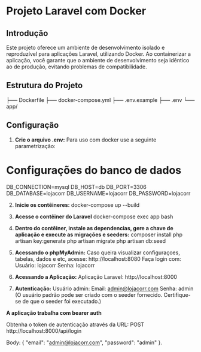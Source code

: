 # Projeto Laravel com Docker

## Introdução

Este projeto oferece um ambiente de desenvolvimento isolado e reproduzível para aplicações Laravel, utilizando Docker. Ao containerizar a aplicação, você garante que o ambiente de desenvolvimento seja idêntico ao de produção, evitando problemas de compatibilidade.

## Estrutura do Projeto

├── Dockerfile
├── docker-compose.yml
├── .env.example
├── .env
└── app/


## Configuração

1. **Crie o arquivo .env:**
Para uso com docker use a seguinte parametrização:
# Configurações do banco de dados
DB_CONNECTION=mysql
DB_HOST=db
DB_PORT=3306
DB_DATABASE=lojacorr
DB_USERNAME=lojacorr
DB_PASSWORD=lojacorr

2. **Inicie os contêineres:**
docker-compose up --build

3. **Acesse o contêiner do Laravel**
docker-compose exec app bash

4. **Dentro do contêiner, instale as dependencias, gere a chave de aplicação e execute as migrações e seeders:**
composer install
php artisan key:generate
php artisan migrate
php artisan db:seed

5. **Acessando o phpMyAdmin:**
Caso queira visualizar configuraçoes, tabelas, dados e etc, acesse:
http://localhost:8080
Faça login com:
Usuário: lojacorr
Senha: lojacorr

6. **Acessando a Aplicação:**
Aplicação Laravel: http://localhost:8000

7. **Autenticação:**
Usuário admin:
Email: admin@lojacorr.com
Senha: admin
(O usuário padrão pode ser criado com o seeder fornecido. Certifique-se de que o seeder foi executado.)

**A aplicação trabalha com bearer auth**

Obtenha o token de autenticação através da URL:
POST http://localhost:8000/api/login

Body:
{
    "email": "admin@lojacorr.com",
    "password": "admin"
}.
